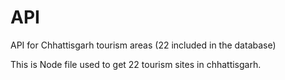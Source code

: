 # API
API for Chhattisgarh tourism  areas (22 included in the database)

This is Node file used to get 22 tourism sites in chhattisgarh. 
